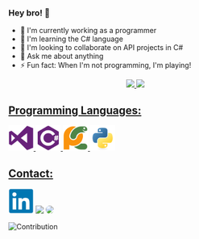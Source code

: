 ### Hey bro! 👋

- 🔭 I'm currently working as a programmer
- 🌱 I'm learning the C# language
- 👯 I'm looking to collaborate on API projects in C#
- 💬 Ask me about anything
- ⚡ Fun fact: When I'm not programming, I'm playing!



<div align="center">
  <a href="https://github.com/alelexand">
  <img height="150em" src="https://github-readme-stats.vercel.app/api?username=alelexand&show_icons=true&theme=gotham&include_all_commits=true&count_private=true"/>
  <img height="150em" src="https://github-readme-stats.vercel.app/api/top-langs/?username=alelexand&layout=compact&langs_count=7&theme=gotham"/>
</div>

## Programming Languages:

<div align="left">
  <img src="https://github.com/devicons/devicon/blob/master/icons/visualstudio/visualstudio-plain.svg" target="_blank" height="50">
  <img src="https://github.com/devicons/devicon/blob/master/icons/csharp/csharp-plain.svg" target="_blank" height="50">
  <img src="https://github.com/devicons/devicon/blob/master/icons/pycharm/pycharm-original.svg" target="_blank" height="50">
  <img src="https://github.com/devicons/devicon/blob/master/icons/python/python-original.svg" target="_blank" height="50">
  
<div>

## Contact:

<div align="left">
<a href="https://www.linkedin.com/in/alexandre-lasse" target="_blank"><img src="https://github.com/devicons/devicon/blob/v2.15.1/icons/linkedin/linkedin-original.svg" target="_blank" height="50"></a> 
<a href="https://instagram.com/alelexand?igshid=YmMyMTA2M2Y=" target="_blank"><img src="https://seeklogo.com/images/I/instagram-new-2016-logo-D9D42A0AD4-seeklogo.com.png" target="_blank" height="50"></a> 
<a href="https://discord.gg/n6ThFpxy"><img src="https://seeklogo.com/images/D/discord-icon-new-2021-logo-09772BF096-seeklogo.com.png" target="_blank" height="50" style="border-radius:20px"></a> 
</div>
  
![Contribution](https://activity-graph.herokuapp.com/graph?username=alelexand&theme=gotham&hide_border=true&area=true)
